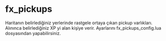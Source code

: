 # fx_pickups
Haritanın belirlediğiniz yerlerinde rastgele ortaya çıkan pickup varlıkları. Alınınca belirlediğiniz XP yi alan kişiye verir. Ayarlarını fx_pickups_config.lua dosyasından yapabilirsiniz.
